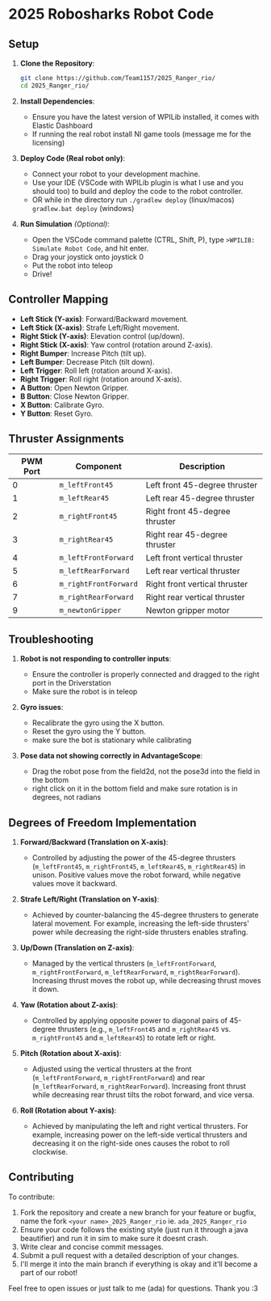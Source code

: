 # 2025 Robosharks Robot Code

## Setup

1. **Clone the Repository**:
   ```bash
   git clone https://github.com/Team1157/2025_Ranger_rio/
   cd 2025_Ranger_rio/
   ```

2. **Install Dependencies**:
   - Ensure you have the latest version of WPILib installed, it comes with Elastic Dashboard
   - If running the real robot install NI game tools (message me for the licensing) 

3. **Deploy Code (Real robot only)**:
   - Connect your robot to your development machine.
   - Use your IDE (VSCode with WPILib plugin is what I use and you should too) to build and deploy the code to the robot controller.
   - OR while in the directory run `./gradlew deploy` (linux/macos) `gradlew.bat deploy` (windows)

4. **Run Simulation** *(Optional)*:
   - Open the VSCode command palette (CTRL, Shift, P), type `>WPILIB: Simulate Robot Code`, and hit enter.
   - Drag your joystick onto joystick 0
   - Put the robot into teleop
   - Drive!

## Controller Mapping

- **Left Stick (Y-axis)**: Forward/Backward movement.  
- **Left Stick (X-axis)**: Strafe Left/Right movement.  
- **Right Stick (Y-axis)**: Elevation control (up/down).  
- **Right Stick (X-axis)**: Yaw control (rotation around Z-axis).  
- **Right Bumper**: Increase Pitch (tilt up).  
- **Left Bumper**: Decrease Pitch (tilt down).  
- **Left Trigger**: Roll left (rotation around X-axis).  
- **Right Trigger**: Roll right (rotation around X-axis).  
- **A Button**: Open Newton Gripper.  
- **B Button**: Close Newton Gripper.  
- **X Button**: Calibrate Gyro.  
- **Y Button**: Reset Gyro.  

## Thruster Assignments

| PWM Port | Component              | Description                     |
|----------|------------------------|---------------------------------|
| 0        | `m_leftFront45`        | Left front 45-degree thruster   |
| 1        | `m_leftRear45`         | Left rear 45-degree thruster    |
| 2        | `m_rightFront45`       | Right front 45-degree thruster  |
| 3        | `m_rightRear45`        | Right rear 45-degree thruster   |
| 4        | `m_leftFrontForward`   | Left front vertical thruster    |
| 5        | `m_leftRearForward`    | Left rear vertical thruster     |
| 6        | `m_rightFrontForward`  | Right front vertical thruster   |
| 7        | `m_rightRearForward`   | Right rear vertical thruster    |
| 9        | `m_newtonGripper`      | Newton gripper motor            |

## Troubleshooting

1. **Robot is not responding to controller inputs**:
   - Ensure the controller is properly connected and dragged to the right port in the Driverstation
   - Make sure the robot is in teleop
     
3. **Gyro issues**:
   - Recalibrate the gyro using the X button.
   - Reset the gyro using the Y button.
   - make sure the bot is stationary while calibrating

5. **Pose data not showing correctly in AdvantageScope**:
   - Drag the robot pose from the field2d, not the pose3d into the field in the bottom
   - right click on it in the bottom field and make sure rotation is in degrees, not radians

## Degrees of Freedom Implementation

1. **Forward/Backward (Translation on X-axis)**:
   - Controlled by adjusting the power of the 45-degree thrusters (`m_leftFront45`, `m_rightFront45`, `m_leftRear45`, `m_rightRear45`) in unison. Positive values move the robot forward, while negative values move it backward.

2. **Strafe Left/Right (Translation on Y-axis)**:
   - Achieved by counter-balancing the 45-degree thrusters to generate lateral movement. For example, increasing the left-side thrusters' power while decreasing the right-side thrusters enables strafing.

3. **Up/Down (Translation on Z-axis)**:
   - Managed by the vertical thrusters (`m_leftFrontForward`, `m_rightFrontForward`, `m_leftRearForward`, `m_rightRearForward`). Increasing thrust moves the robot up, while decreasing thrust moves it down.

4. **Yaw (Rotation about Z-axis)**:
   - Controlled by applying opposite power to diagonal pairs of 45-degree thrusters (e.g., `m_leftFront45` and `m_rightRear45` vs. `m_rightFront45` and `m_leftRear45`) to rotate left or right.

5. **Pitch (Rotation about X-axis)**:
   - Adjusted using the vertical thrusters at the front (`m_leftFrontForward`, `m_rightFrontForward`) and rear (`m_leftRearForward`, `m_rightRearForward`). Increasing front thrust while decreasing rear thrust tilts the robot forward, and vice versa.

6. **Roll (Rotation about Y-axis)**:
   - Achieved by manipulating the left and right vertical thrusters. For example, increasing power on the left-side vertical thrusters and decreasing it on the right-side ones causes the robot to roll clockwise.

## Contributing
To contribute:

1. Fork the repository and create a new branch for your feature or bugfix, name the fork `<your name>_2025_Ranger_rio` ie. `ada_2025_Ranger_rio`
2. Ensure your code follows the existing style (just run it through a java beautifier) and run it in sim to make sure it doesnt crash.
3. Write clear and concise commit messages.
4. Submit a pull request with a detailed description of your changes.
5. I'll merge it into the main branch if everything is okay and it'll become a part of our robot!

Feel free to open issues or just talk to me (ada) for questions. Thank you :3

